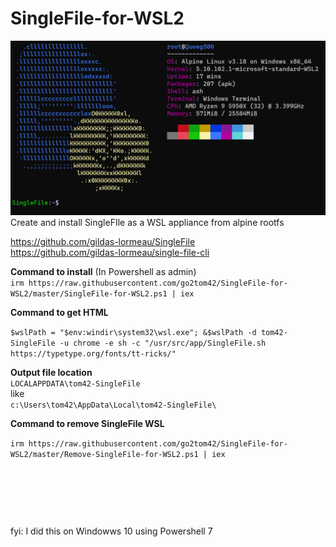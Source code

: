 # SingleFile-for-WSL2  
![](SingleFile.png?raw=true)
Create and install SingleFIle as a WSL appliance from alpine rootfs  

https://github.com/gildas-lormeau/SingleFile  
https://github.com/gildas-lormeau/single-file-cli

**Command to install** (In Powershell as admin)  
```irm https://raw.githubusercontent.com/go2tom42/SingleFile-for-WSL2/master/SingleFile-for-WSL2.ps1 | iex```  

**Command to get HTML**  

```$wslPath = "$env:windir\system32\wsl.exe"; &$wslPath -d tom42-SingleFile -u chrome -e sh -c "/usr/src/app/SingleFile.sh https://typetype.org/fonts/tt-ricks/"```  

**Output file location**  
```LOCALAPPDATA\tom42-SingleFile```  
like  
```c:\Users\tom42\AppData\Local\tom42-SingleFile\```


**Command to remove SingleFile WSL**  

```irm https://raw.githubusercontent.com/go2tom42/SingleFile-for-WSL2/master/Remove-SingleFile-for-WSL2.ps1 | iex```


&nbsp;  

&nbsp;  

&nbsp;  

fyi:  I did this on Windowws 10 using Powershell 7
